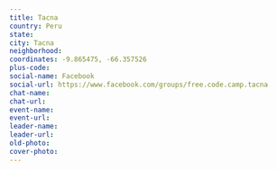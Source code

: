 ```yaml
---
title: Tacna
country: Peru
state: 
city: Tacna
neighborhood: 
coordinates: -9.865475, -66.357526
plus-code:
social-name: Facebook
social-url: https://www.facebook.com/groups/free.code.camp.tacna
chat-name:
chat-url:
event-name:
event-url:
leader-name:
leader-url:
old-photo: 
cover-photo:
---
```

